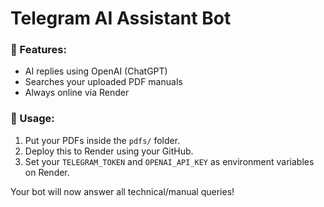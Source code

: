 # Telegram AI Assistant Bot

### 🚀 Features:
- AI replies using OpenAI (ChatGPT)
- Searches your uploaded PDF manuals
- Always online via Render

### 📁 Usage:
1. Put your PDFs inside the `pdfs/` folder.
2. Deploy this to Render using your GitHub.
3. Set your `TELEGRAM_TOKEN` and `OPENAI_API_KEY` as environment variables on Render.

Your bot will now answer all technical/manual queries!
